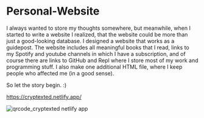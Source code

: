 # Personal-Website

I always wanted to store my thoughts somewhere, but meanwhile, when I started to write a website I realized, that the website could be more than just a good-looking database. I designed a website that works as a guidepost. The website includes all meaningful books that I read, links to my Spotify and youtube channels in which I have a subscription, and of course there are links to GitHub and Repl where I store most of my work and programming stuff. I also make one additional HTML file, where I keep people who affected me (in a good sense).

So let the story begin. :)

https://cryptexted.netlify.app/

![qrcode_cryptexted netlify app](https://user-images.githubusercontent.com/47132583/170284640-44551e40-e47e-4d08-8414-2899181308b4.png)
